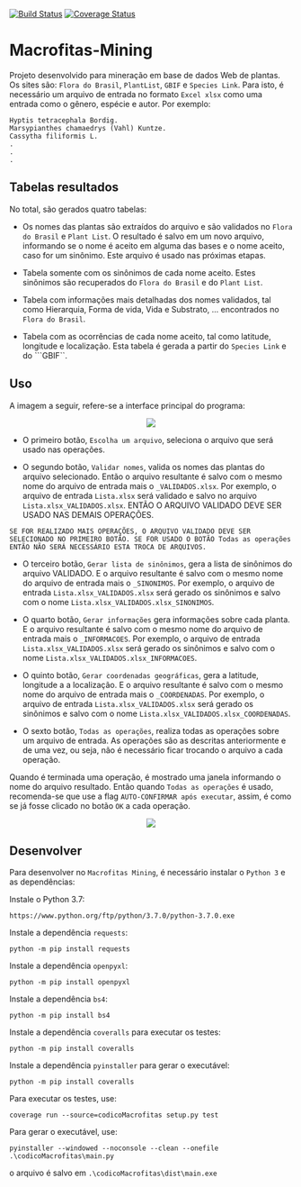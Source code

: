 [![Build Status](https://travis-ci.org/DanielVenturini/Macrofitas-Mining.svg?branch=master)](https://travis-ci.org/DanielVenturini/Macrofitas-Mining)
[![Coverage Status](https://coveralls.io/repos/github/DanielVenturini/Macrofitas-Mining/badge.svg?branch=master)](https://coveralls.io/github/DanielVenturini/Macrofitas-Mining?branch=master)

# Macrofitas-Mining
Projeto desenvolvido para mineração em base de dados Web de plantas. Os sites são: ```Flora do Brasil```, ```PlantList```, ```GBIF``` e ```Species Link```. Para isto, é necessário um arquivo de entrada no formato ```Excel xlsx``` como uma entrada como o gênero, espécie e autor. Por exemplo:

```
Hyptis tetracephala Bordig.
Marsypianthes chamaedrys (Vahl) Kuntze.
Cassytha filiformis L.
.
.
.
```

## Tabelas resultados
No total, são gerados quatro tabelas:

 - Os nomes das plantas são extraídos do arquivo e são validados no ```Flora do Brasil``` e ```Plant List```. O resultado é salvo em um novo arquivo, informando se o nome é aceito em alguma das bases e o nome aceito, caso for um sinônimo. Este arquivo é usado nas próximas etapas.

 - Tabela somente com os sinônimos de cada nome aceito. Estes sinônimos são recuperados do ```Flora do Brasil``` e do ```Plant List```.
 
 - Tabela com informações mais detalhadas dos nomes validados, tal como Hierarquia, Forma de vida, Vida e Substrato, ... encontrados no ```Flora do Brasil```.
 
  - Tabela com as ocorrências de cada nome aceito, tal como latitude, longitude e localização. Esta tabela é gerada a partir do ```Species Link``` e do ```GBIF``.

## Uso
A imagem a seguir, refere-se a interface principal do programa:

<p align="center">
  <img src="https://github.com/danielventurini/Macrofitas-Mining/raw/master/interface.JPG">
</p>

- O primeiro botão, ```Escolha um arquivo```, seleciona o arquivo que será usado nas operações.

- O segundo botão, ```Validar nomes```, valida os nomes das plantas do arquivo selecionado. Então o arquivo resultante é salvo com o mesmo nome do arquivo de entrada mais o ```_VALIDADOS.xlsx```. Por exemplo, o arquivo de entrada ```Lista.xlsx``` será validado e salvo no arquivo ```Lista.xlsx_VALIDADOS.xlsx```. ENTÃO O ARQUIVO VALIDADO DEVE SER USADO NAS DEMAIS OPERAÇÕES.

```SE FOR REALIZADO MAIS OPERAÇÕES, O ARQUIVO VALIDADO DEVE SER SELECIONADO NO PRIMEIRO BOTÃO. SE FOR USADO O BOTÃO Todas as operações ENTÃO NÃO SERÁ NECESSÁRIO ESTA TROCA DE ARQUIVOS.```

- O terceiro botão, ```Gerar lista de sinônimos```, gera a lista de sinônimos do arquivo VALIDADO. E o arquivo resultante é salvo com o mesmo nome do arquivo de entrada mais o ```_SINONIMOS```. Por exemplo, o arquivo de entrada ```Lista.xlsx_VALIDADOS.xlsx``` será gerado os sinônimos e salvo com o nome ```Lista.xlsx_VALIDADOS.xlsx_SINONIMOS```.

- O quarto botão, ```Gerar informações``` gera informações sobre cada planta. E o arquivo resultante é salvo com o mesmo nome do arquivo de entrada mais o ```_INFORMACOES```. Por exemplo, o arquivo de entrada ```Lista.xlsx_VALIDADOS.xlsx``` será gerado os sinônimos e salvo com o nome ```Lista.xlsx_VALIDADOS.xlsx_INFORMACOES```.

- O quinto botão, ```Gerar coordenadas geográficas```, gera a latitude, longitude a a localização. E o arquivo resultante é salvo com o mesmo nome do arquivo de entrada mais o ```_COORDENADAS```. Por exemplo, o arquivo de entrada ```Lista.xlsx_VALIDADOS.xlsx``` será gerado os sinônimos e salvo com o nome ```Lista.xlsx_VALIDADOS.xlsx_COORDENADAS```.

- O sexto botão, ```Todas as operações```, realiza todas as operações sobre um arquivo de entrada. As operações são as descritas anteriormente e de uma vez, ou seja, não é necessário ficar trocando o arquivo a cada operação.

Quando é terminada uma operação, é mostrado uma janela informando o nome do arquivo resultado. Então quando ```Todas as operações``` é usado, recomenda-se que use a flag ```AUTO-CONFIRMAR após executar```, assim, é como se já fosse clicado no botão ```OK``` a cada operação.

<p align="center">
  <img src="https://github.com/danielventurini/Macrofitas-Mining/raw/master/interface2.JPG">
</p>

## Desenvolver
Para desenvolver no ```Macrofitas Mining```, é necessário instalar o ```Python 3``` e as dependências:

Instale o Python 3.7:

```https://www.python.org/ftp/python/3.7.0/python-3.7.0.exe```

Instale a dependência ```requests```:

```python -m pip install requests```

Instale a dependência ```openpyxl```:

```python -m pip install openpyxl```

Instale a dependência ```bs4```:

```python -m pip install bs4```

Instale a dependência ```coveralls``` para executar os testes:

```python -m pip install coveralls```

Instale a dependência ```pyinstaller``` para gerar o executável:

```python -m pip install coveralls```

Para executar os testes, use:

```
coverage run --source=codicoMacrofitas setup.py test
```

Para gerar o executável, use:

```
pyinstaller --windowed --noconsole --clean --onefile .\codicoMacrofitas\main.py
```

o arquivo é salvo em ```.\codicoMacrofitas\dist\main.exe```